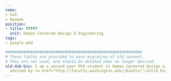 ```yaml
---
name:
- Suh
- Hyewon
position:
- title: ?????
  unit: Human Centered Design & Engineering
tags:
- people-phd

############################################################
# These fields are provided to ease migration of old content.
# They are not used, and should be deleted when no longer desired.
old-dub-bio: I am a second-year PhD student in Human Centered Design & Engineering
  advised by <a href="http://faculty.washington.edu/jkientz/">Julie Kientz</a>.
---
```

